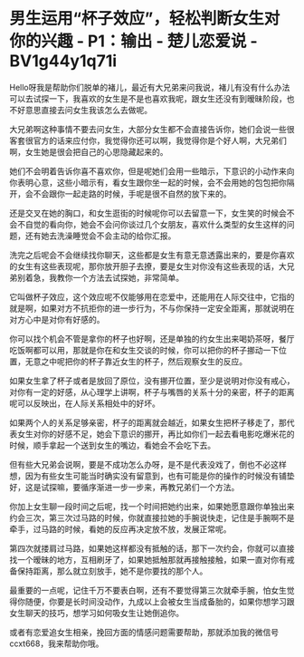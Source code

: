 # 男生运用“杯子效应”，轻松判断女生对你的兴趣 - P1：输出 - 楚儿恋爱说 - BV1g44y1q71i

Hello呀我是帮助你们脱单的褚儿，最近有大兄弟来问我说，褚儿有没有什么办法可以去试探一下，我喜欢的女生是不是也喜欢我呢，跟女生还没有到暧昧阶段，也不好意思直接去问女生我该怎么去做呢。

大兄弟啊这种事情不要去问女生，大部分女生都不会直接告诉你，她们会说一些很客套很官方的话来应付你，我觉得你还可以啊，我觉得你是个好人啊，大兄弟们啊，女生她是很会把自己的心思隐藏起来的。

她们不会明着告诉你喜不喜欢你，但是呢她们会用一些暗示，下意识的小动作来向你表明心意，这些小暗示有，看女生跟你坐一起的时候，会不会用她的包包把你隔开，会不会跟你一起走路的时候，手呢是很不自然的放下来的。

还是交叉在她的胸口，和女生逛街的时候呢你可以去留意一下，女生笑的时候会不会不自觉的看向你，她会不会问你谈过几个女朋友，喜欢什么类型的女生这样的问题，还有她去洗澡睡觉会不会主动的给你汇报。

洗完之后呢会不会继续找你聊天，这些都是女生有意无意透露出来的，要是你喜欢的女生有这些表现呢，那你放开胆子去撩，要是女生对你没有这些表现的话，大兄弟别着急，我教你一个方法去试探她，非常简单。

它叫做杯子效应，这个效应呢不仅能够用在恋爱中，还能用在人际交往中，它指的就是啊，如果对方不抗拒你的进一步行为，不与你保持一定安全距离，那就说明在对方心中是对你有好感的。

你可以找个机会不管是拿你的杯子也好啊，还是单独的约女生出来喝奶茶呀，餐厅吃饭啊都可以用，那就是你在和女生交谈的时候，你可以把你的杯子挪动一下位置，无意之中呢把你的杯子靠近女生的杯子，然后观察女生的反应。

如果女生拿了杯子或者是放回了原位，没有挪开位置，至少是说明对你没有戒心，对你有一定的好感，从心理学上讲啊，杯子与嘴唇的关系十分的亲密，杯子的距离呢可以反映出，在人际关系相处中的好坏。

如果两个人的关系足够亲密，杯子的距离就会越近，如果女生把杯子移走了，那代表女生对你的好感不足，她会下意识的挪开，再比如你们一起去看电影吃爆米花的时候，顺手拿起一个送到女生的嘴边，看她会不会吃下去。

但有些大兄弟会说啊，要是不成功怎么办呀，是不是代表没戏了，倒也不必这样想，因为有些女生可能当时确实没有留意到，也有可能是你的操作的时候没有铺垫好，这是试探嘛，要循序渐进一步一步来，再教兄弟们一个方法。

你加上女生聊一段时间之后呢，找一个时间把她约出来，如果她愿意跟你单独出来约会三次，第三次过马路的时候，你就直接拉她的手腕说快走，记住是手腕啊不是牵手，过马路的时候，看她的反应再决定放不放，发展正常呢。

第四次就搂肩过马路，如果她这样都没有抵触的话，那下一次约会，你就可以直接找一个暧昧的地方，互相刷牙了，如果她抵触那就再接触接触，如果一直对你有戒备保持距离，那么就立刻放手，她不是你要找的那个人。

最重要的一点呢，记住千万不要表白啊，还有不要觉得第三次就牵手腕，怕女生觉得你随便，你要是长时间没动作，九成以上会被女生当成备胎的，如果你想学习跟女生聊天的技巧，想学习如何吸女生让她倒追你。

或者有恋爱追女生相亲，挽回方面的情感问题需要帮助，那就添加我的微信号ccxt668，我来帮助你哦。